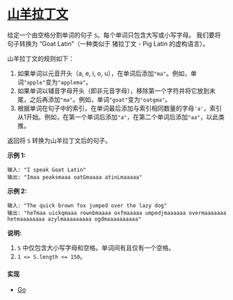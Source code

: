 # [山羊拉丁文](https://leetcode-cn.com/problems/goat-latin/description/)

给定一个由空格分割单词的句子 `S`。每个单词只包含大写或小写字母。
我们要将句子转换为 “Goat Latin”（一种类似于 猪拉丁文 - Pig Latin 的虚构语言）。

山羊拉丁文的规则如下：
1. 如果单词以元音开头（a, e, i, o, u），在单词后添加`"ma"`。例如，单词`"apple"`变为`"applema"`。
2. 如果单词以辅音字母开头（即非元音字母），移除第一个字符并将它放到末尾，之后再添加`"ma"`。例如，单词`"goat"`变为`"oatgma"`。
3. 根据单词在句子中的索引，在单词最后添加与索引相同数量的字母`'a'`，索引从1开始。例如，在第一个单词后添加`"a"`，在第二个单词后添加`"aa"`，以此类推。

返回将 `S` 转换为山羊拉丁文后的句子。

**示例 1:**
```
输入: "I speak Goat Latin"
输出: "Imaa peaksmaaa oatGmaaaa atinLmaaaaa"
```

**示例 2:**
```
输入: "The quick brown fox jumped over the lazy dog"
输出: "heTmaa uickqmaaa rownbmaaaa oxfmaaaaa umpedjmaaaaaa overmaaaaaaa hetmaaaaaaaa azylmaaaaaaaaa ogdmaaaaaaaaaa"
```

**说明:**
1. `S` 中仅包含大小写字母和空格。单词间有且仅有一个空格。
2. `1 <= S.length <= 150`。

#### 实现
- [Go](https://github.com/pojozhang/playground/blob/master/solutions/go/src/playground/algorithm/goat_latin.go)
